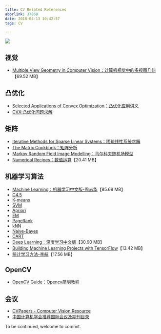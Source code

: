 ```yaml
---
title: CV Related References
abbrlink: 37869
date: 2018-04-13 10:42:57
tags: CV

---
```


![](http://oofx6tpf6.bkt.clouddn.com/moono.jpg)

<!--more-->

## 视觉

- [Multiple View Geometry in Computer Vision：计算机视觉中的多视图几何](http://p73slabes.bkt.clouddn.com/.pdf)【69.52 MB】

## 凸优化
- [Selected Applications of Convex Optimization：凸优化应用讲义](http://p73slabes.bkt.clouddn.com/1.%20Selected%20Applications%20of%20Convex%20Optimization-Springer-Verlag%20Berlin%20Heidelberg%20%282015%29.pdf)
- [CVX:凸优化问题求解](http://p73slabes.bkt.clouddn.com/CVX.pdf)

## 矩阵
- [Iterative Methods for Sparse Linear Systems：稀疏线性系统求解](http://p73slabes.bkt.clouddn.com/2.%20Iterative%20Methods%20for%20Sparse%20Linear%20Systems.pdf)
- [The Matrix Cookbook：矩阵分析](http://p73slabes.bkt.clouddn.com/3.%20The%20Matrix%20Cookbook.pdf)
- [Markov Random Field Image Modelling：马尔科夫随机场模型](http://p73slabes.bkt.clouddn.com/MRF.pdf)
- [Numerical Recipes：数值运算](http://p73slabes.bkt.clouddn.com/numerical_recipes-3E.pdf)【20.41 MB】

## 机器学习算法

- [Machine Learning：机器学习中文版-周志华](http://p73slabes.bkt.clouddn.com/machine-learning.pdf)【85.68 MB】
- [C4.5](http://p73slabes.bkt.clouddn.com/1-C4.5.pdf)
- [K-means](http://p73slabes.bkt.clouddn.com/1-C4.5.pdf)
- [SVM](http://p73slabes.bkt.clouddn.com/3-SVM.pdf)
- [Apriori](http://p73slabes.bkt.clouddn.com/4-Apriori.pdf)
- [EM](http://p73slabes.bkt.clouddn.com/5-EM.pdf)
- [PageRank](http://p73slabes.bkt.clouddn.com/6-PageRank.pdf)
- [kNN](http://p73slabes.bkt.clouddn.com/8-kNN.pdf)
- [Naive-Bayes](http://p73slabes.bkt.clouddn.com/9-Naive-Bayes.pdf)
- [CART](http://p73slabes.bkt.clouddn.com/10-CART.pdf)
- [Deep Learning：深度学习中文版](http://p73slabes.bkt.clouddn.com/Deep%20Learning-Yoshua%20Bengio.pdf)【30.90 MB】
- [Building Machine Learning Projects with TensorFlow](http://p73slabes.bkt.clouddn.com/Building%20Machine%20Learning%20Projects%20with%20TensorFlow.pdf)【13.42 MB】
- [统计学习方法-李航](http://p73slabes.bkt.clouddn.com/statistical-learning-method.pdf)【17.56 MB】

## OpenCV

- [OpenCV Guide：Opencv简明教程](http://p73slabes.bkt.clouddn.com/OpenCV-Guide-Primer.pdf)

## 会议
- [CVPapers - Computer Vision Resource](http://www.cvpapers.com/)
- [中国计算机学会推荐国际会议及期刊目录](http://oofx6tpf6.bkt.clouddn.com/ccf_conferences.pdf)

To be continued, welcome to commit.



